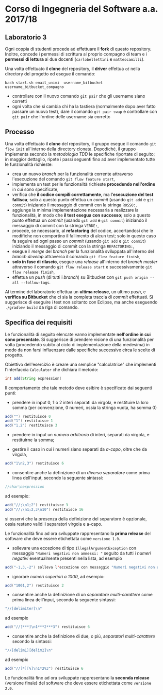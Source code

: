 # Corso di Ingegneria del Software a.a. 2017/18

## Laboratorio 3

Ogni coppia di studenti procede ad effettuare il **fork** di questo repository.
Inoltre, concede i permessi di scrittura al proprio compagno di team e i **permessi di lettura** ai due docenti (`carlobellettini` e `matteocamilli`).

Una volta effettuato il **clone** del repository, il **driver** effettua `cd` nella directory del progetto ed esegue il comando:

```
bash start.sh email_unimi  username_bitbucket username_bitbucket_compagno
```

- controllare con il nuovo comando `git pair` che gli username siano corretti
- ogni volta che si cambia chi ha la tastiera (normalmente dopo aver fatto passare un nuovo test),
  dare il comando `git pair swap` e controllare con `git pair` che l'ordine delle username sia corretto

## Processo

Una volta effettuato il **clone** del repository, il gruppo esegue il comando `git flow init` all'interno della directory clonata.
Dopodiché, il gruppo implementa secondo la *metodologia TDD*
le specifiche riportate di seguito; in maggior dettaglio, ripete i passi seguenti fino ad aver implementato tutte le funzionalità richieste:

* crea un nuovo *branch* per la funzionalità corrente attraverso l'esecuzione del comando `git flow feature start`,
* implementa un test per le funzionalità richieste **procedendo nell'ordine** in cui sono specificate,
* verifica che **il codice compili correttamente**, ma l'**esecuzione del test fallisca**; solo a questo punto effettua un *commit* (usando `git add` e `git commit`) iniziando il messaggio di commit con la stringa `ROSSO:`,
* aggiunge la minima implementazione necessaria a realizzare la funzionalità, in modo che **il test esegua con successo**; solo a questo punto
  effettua un *commit* (usando `git add` e `git commit`) iniziando il messaggio di commit con la stringa `VERDE:`,
* procede, se necessario, al **refactoring** del codice, accertandosi che le modifiche non comportino il fallimento di alcun test; solo in questo caso fa seguire ad ogni
  passo un *commit* (usando `git add` e `git commit`) iniziando il messaggio di commit con la stringa `REFACTORING:`,
* esegue il *merge* del *branch* per la funzionalità sviluppata all'interno del *branch develop* attraverso il comando `git flow feature finish`,
* **solo in fase di rilascio**, esegue una *release* all'interno del *branch master* attraverso il comando `git flow release start` e successivamente `git flow release finish`,
* effettua un *push* (di tutti i *branch*) su Bitbucket con `git push origin --all --follow-tags`.

Al termine del laboratorio effettua un **ultima release**, un ultimo *push*, e **verifica su Bitbucket** che ci sia la completa traccia di *commit* effettuati.
Si suggerisce di eseguire i test non soltanto con Eclipse, ma anche eseguendo `./gradlew build` da riga di comando.


## Specifica dei requisiti

Le funzionalità di seguito elencate vanno implementate **nell'ordine in cui
sono presentate**. Si suggerisce  di prendere visione di una funzionalità per
volta (procedendo subito al ciclo di implementazione della medesima) in modo
da non farsi influenzare dalle specifiche successive circa le scelte di
progetto.

Obiettivo dell'esercizio è creare una semplice "calcolatrice" che implementi
l'interfaccia `Calculator` che dichiara il metodo:

```java
int add(String expression)
```

Il comportamento che tale metodo deve esibire è specificato dai seguenti punti:

* prendere in input 0, 1 o 2 interi separati da virgola, e restituire
   la loro somma (per convenzione, 0 numeri, ossia la stringa vuota, ha somma 0)

```java
add("") restituisce 0
add("1") restituisce 1
add("1,2") restituisce 3
```

* prendere in input un *numero arbitrario* di interi, separati da virgola, e restituirne la somma;

* gestire il caso in cui i numeri siano separati da *a-capo*, oltre che da virgola,

```java
add("1\n2,3") restituisce 6
```

* consentire anche la definizione di un *diverso separatore* come prima linea dell'input, secondo la seguente sintassi:

```java
//char\nexpression
```

ad esempio:

```java
add("//;\n1;2") restituisce 3
add("//;\n1;2,3\n10") restituisce 16
```
si osservi che la presenza della definizione del separatore è opzionale, ossia restano validi i separatori virgola e a-capo.

Le funzionalità fino ad ora sviluppate rappresentano la **prima release** del software che deve essere etichettata come `versione 1.0`.

* sollevare una eccezione di tipo `IllegalArgumentException` con messaggio `"Numeri negativi non ammessi: "` seguito da tutti i *numeri negativi* eventualmente
  presenti nella lista, ad esempio

```java
add("-1,3,-2") solleva l'eccezione con messaggio "Numeri negativi non ammessi: -1, -2"
```

* ignorare *numeri superiori a 1000*, ad esempio:

```java
add("1001,2") restituisce 2
```

* consentire anche la definizione di un *separatore multi-carattere* come prima linea dell'input, secondo la seguente sintassi:

```java
"//[delimiter]\n"
```
ad esempio

```java
add("//[***]\n1***2***3") restituisce 6
```

* consentire anche la definizione di due, o più, *separatori multi-carattere* secondo la sintassi:

```java
"//[delim1][delim2]\n"
```

ad esempio

```java
add("//[*][%]\n1*2%3") restituisce 6
```

Le funzionalità fino ad ora sviluppate rappresentano la **seconda release** (versione finale) del software che deve essere etichettata come `versione 2.0`.

